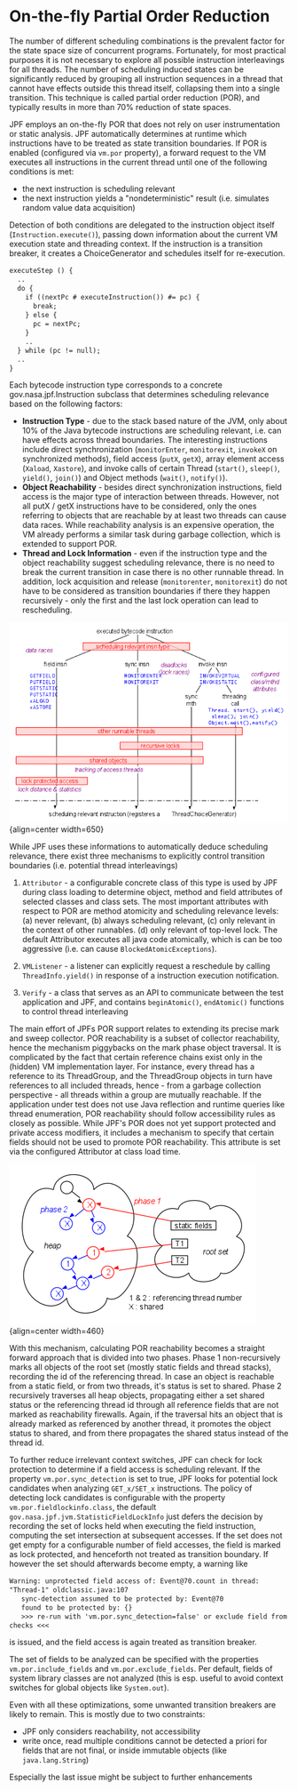 # On-the-fly Partial Order Reduction #

The number of different scheduling combinations is the prevalent factor for the state space size of concurrent programs. Fortunately, for most practical purposes it is not necessary to explore all possible instruction interleavings for all threads. The number of scheduling induced states can be significantly reduced by grouping all instruction sequences in a thread that cannot have effects outside this thread itself, collapsing them into a single transition. This technique is called partial order reduction (POR), and typically results in more than 70% reduction of state spaces.

JPF employs an on-the-fly POR that does not rely on user instrumentation or static analysis. JPF automatically determines at runtime which instructions have to be treated as state transition boundaries. If POR is enabled (configured via `vm.por` property), a forward request to the VM executes all instructions in the current thread until one of the following conditions is met:

 - the next instruction is scheduling relevant
 - the next instruction yields a "nondeterministic" result (i.e. simulates random value data acquisition)

Detection of both conditions are delegated to the instruction object itself (`Instruction.execute()`), passing down information about the current VM execution state and threading context. If the instruction is a transition breaker, it creates a ChoiceGenerator and schedules itself for re-execution.

~~~~~~~~ {.java}
executeStep () {
  ..
  do {
    if ((nextPc # executeInstruction()) #= pc) {
      break;
    } else {
      pc = nextPc;
    }
    ..
  } while (pc != null);
  ..
}
~~~~~~~~

Each bytecode instruction type corresponds to a concrete gov.nasa.jpf.Instruction subclass that determines scheduling relevance based on the following factors:

 * **Instruction Type** - due to the stack based nature of the JVM, only about 10% of the Java bytecode instructions are scheduling relevant, i.e. can have effects across thread boundaries. The interesting instructions include direct synchronization (`monitorEnter`, `monitorexit`, `invokeX` on synchronized methods), field access (`putX`, `getX`), array element access (`Xaload`, `Xastore`), and invoke calls of certain Thread (`start()`, `sleep()`, `yield()`, `join()`) and Object methods (`wait()`, `notify()`).
 * **Object Reachability** - besides direct synchronization instructions, field access is the major type of interaction between threads. However, not all putX / getX instructions have to be considered, only the ones referring to objects that are reachable by at least two threads can cause data races. While reachability analysis is an expensive operation, the VM already performs a similar task during garbage collection, which is extended to support POR.
 * **Thread and Lock Information** - even if the instruction type and the object reachability suggest scheduling relevance, there is no need to break the current transition in case there is no other runnable thread. In addition, lock acquisition and release (`monitorenter`, `monitorexit`) do not have to be considered as transition boundaries if there they happen recursively - only the first and the last lock operation can lead to rescheduling.

![Figure 1: Scheduling Relevance Filters](../graphics/png/por-scheduling-relevance.png){align=center width=650}

While JPF uses these informations to automatically deduce scheduling relevance, there exist three mechanisms to explicitly control transition boundaries (i.e. potential thread interleavings)

 1. `Attributor` - a configurable concrete class of this type is used by JPF during class loading to determine object, method and field attributes of selected classes and class sets. The most important attributes with respect to POR are method atomicity and scheduling relevance levels: (a) never relevant, (b) always scheduling relevant, (c) only relevant in the context of other runnables. (d) only relevant of top-level lock. The default Attributor executes all java code atomically, which is can be too aggressive (i.e. can cause `BlockedAtomicExceptions`).

 2. `VMListener` - a listener can explicitly request a reschedule by calling `ThreadInfo.yield()` in response of a instruction execution notification.

 3. `Verify` - a class that serves as an API to communicate between the test application and JPF, and contains `beginAtomic()`, `endAtomic()` functions to control thread interleaving

The main effort of JPFs POR support relates to extending its precise mark and sweep collector. POR reachability is a subset of collector reachability, hence the mechanism piggybacks on the mark phase object traversal. It is complicated by the fact that certain reference chains exist only in the (hidden) VM implementation layer. For instance, every thread has a reference to its ThreadGroup, and the ThreadGroup objects in turn have references to all included threads, hence - from a garbage collection perspective - all threads within a group are mutually reachable. If the application under test does not use Java reflection and runtime queries like thread enumeration, POR reachability should follow accessibility rules as closely as possible. While JPF's POR does not yet support protected and private access modifiers, it includes a mechanism to specify that certain fields should not be used to promote POR reachability. This attribute is set via the configured Attributor at class load time.

![Figure 2: Mark Phase of Reachability Analysis](../graphics/png/por-mark.png){align=center width=460}

With this mechanism, calculating POR reachability becomes a straight forward approach that is divided into two phases. Phase 1 non-recursively marks all objects of the root set (mostly static fields and thread stacks), recording the id of the referencing thread. In case an object is reachable from a static field, or from two threads, it's status is set to shared. Phase 2 recursively traverses all heap objects, propagating either a set shared status or the referencing thread id through all reference fields that are not marked as reachability firewalls. Again, if the traversal hits an object that is already marked as referenced by another thread, it promotes the object status to shared, and from there propagates the shared status instead of the thread id.

To further reduce irrelevant context switches, JPF can check for lock protection to determine if a field access is scheduling relevant. If the property `vm.por.sync_detection` is set to true, JPF looks for potential lock candidates when analyzing `GET_x/SET_x` instructions. The policy of detecting lock candidates is configurable with the property `vm.por.fieldlockinfo.class`, the default `gov.nasa.jpf.jvm.StatisticFieldLockInfo` just defers the decision by recording the set of locks held when executing the field instruction, computing the set intersection at subsequent accesses. If the set does not get empty for a configurable number of field accesses, the field is marked as lock protected, and henceforth not treated as transition boundary. If however the set should afterwards become empty, a warning like

~~~~~~~~ {.bash}
Warning: unprotected field access of: Event@70.count in thread: "Thread-1" oldclassic.java:107
   sync-detection assumed to be protected by: Event@70
   found to be protected by: {}
   >>> re-run with 'vm.por.sync_detection=false' or exclude field from checks <<<
~~~~~~~~

is issued, and the field access is again treated as transition breaker.

The set of fields to be analyzed can be specified with the properties `vm.por.include_fields` and `vm.por.exclude_fields`. Per default, fields of system library classes are not analyzed (this is esp. useful to avoid context switches for global objects like `System.out`).

Even with all these optimizations, some unwanted transition breakers are likely to remain. This is mostly due to two constraints:

 * JPF only considers reachability, not accessibility
 * write once, read multiple conditions cannot be detected a priori for fields that are not final, or inside immutable objects (like `java.lang.String`)

Especially the last issue might be subject to further enhancements
